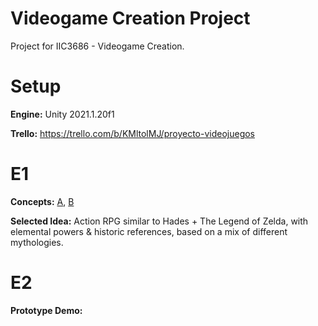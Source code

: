 # Videogame Creation Project
Project for IIC3686 - Videogame Creation.

# Setup

**Engine:** Unity 2021.1.20f1

**Trello:** https://trello.com/b/KMltolMJ/proyecto-videojuegos

# E1
**Concepts:** [A](./docs/ConceptsA.pdf), [B](./docs/ConceptsB.pdf)

**Selected Idea:** Action RPG similar to Hades + The Legend of Zelda, with elemental powers & historic references, based on a mix of different mythologies.

# E2
**Prototype Demo:**
